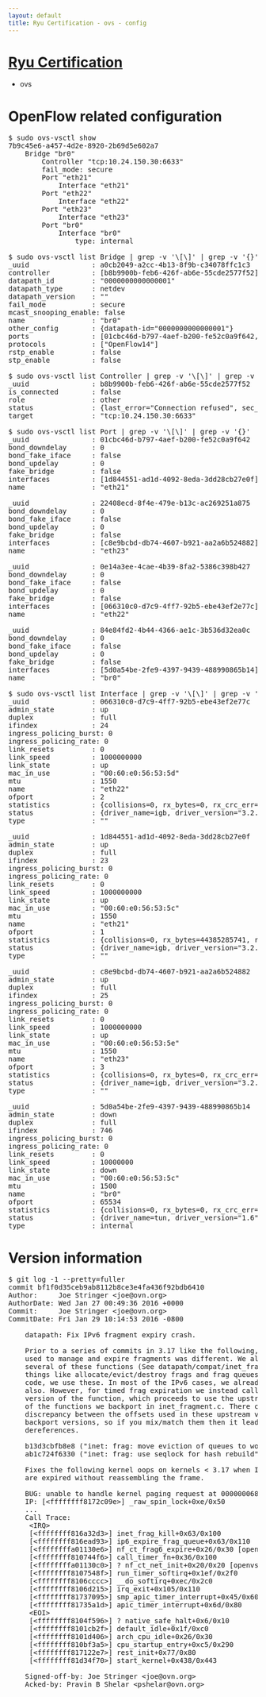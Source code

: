 ```yaml
---
layout: default
title: Ryu Certification - ovs - config
---
```

# [Ryu Certification](http://osrg.github.io/ryu/certification.html)
* ovs 

# OpenFlow related configuration
<pre>
$ sudo ovs-vsctl show
7b9c45e6-a457-4d2e-8920-2b69d5e602a7
    Bridge "br0"
        Controller "tcp:10.24.150.30:6633"
        fail_mode: secure
        Port "eth21"
            Interface "eth21"
        Port "eth22"
            Interface "eth22"
        Port "eth23"
            Interface "eth23"
        Port "br0"
            Interface "br0"
                type: internal

$ sudo ovs-vsctl list Bridge | grep -v '\[\]' | grep -v '{}'
_uuid               : a0cb2049-a2cc-4b13-8f9b-c34078ffc1c3
controller          : [b8b9900b-feb6-426f-ab6e-55cde2577f52]
datapath_id         : "0000000000000001"
datapath_type       : netdev
datapath_version    : "<built-in>"
fail_mode           : secure
mcast_snooping_enable: false
name                : "br0"
other_config        : {datapath-id="0000000000000001"}
ports               : [01cbc46d-b797-4aef-b200-fe52c0a9f642, 0e14a3ee-4cae-4b39-8fa2-5386c398b427, 22408ecd-8f4e-479e-b13c-ac269251a875, 84e84fd2-4b44-4366-ae1c-3b536d32ea0c]
protocols           : ["OpenFlow14"]
rstp_enable         : false
stp_enable          : false

$ sudo ovs-vsctl list Controller | grep -v '\[\]' | grep -v '{}'
_uuid               : b8b9900b-feb6-426f-ab6e-55cde2577f52
is_connected        : false
role                : other
status              : {last_error="Connection refused", sec_since_connect="17", sec_since_disconnect="2", state=BACKOFF}
target              : "tcp:10.24.150.30:6633"

$ sudo ovs-vsctl list Port | grep -v '\[\]' | grep -v '{}'
_uuid               : 01cbc46d-b797-4aef-b200-fe52c0a9f642
bond_downdelay      : 0
bond_fake_iface     : false
bond_updelay        : 0
fake_bridge         : false
interfaces          : [1d844551-ad1d-4092-8eda-3dd28cb27e0f]
name                : "eth21"

_uuid               : 22408ecd-8f4e-479e-b13c-ac269251a875
bond_downdelay      : 0
bond_fake_iface     : false
bond_updelay        : 0
fake_bridge         : false
interfaces          : [c8e9bcbd-db74-4607-b921-aa2a6b524882]
name                : "eth23"

_uuid               : 0e14a3ee-4cae-4b39-8fa2-5386c398b427
bond_downdelay      : 0
bond_fake_iface     : false
bond_updelay        : 0
fake_bridge         : false
interfaces          : [066310c0-d7c9-4ff7-92b5-ebe43ef2e77c]
name                : "eth22"

_uuid               : 84e84fd2-4b44-4366-ae1c-3b536d32ea0c
bond_downdelay      : 0
bond_fake_iface     : false
bond_updelay        : 0
fake_bridge         : false
interfaces          : [5d0a54be-2fe9-4397-9439-488990865b14]
name                : "br0"

$ sudo ovs-vsctl list Interface | grep -v '\[\]' | grep -v '{}'
_uuid               : 066310c0-d7c9-4ff7-92b5-ebe43ef2e77c
admin_state         : up
duplex              : full
ifindex             : 24
ingress_policing_burst: 0
ingress_policing_rate: 0
link_resets         : 0
link_speed          : 1000000000
link_state          : up
mac_in_use          : "00:60:e0:56:53:5d"
mtu                 : 1550
name                : "eth22"
ofport              : 2
statistics          : {collisions=0, rx_bytes=0, rx_crc_err=0, rx_dropped=0, rx_errors=0, rx_frame_err=0, rx_over_err=0, rx_packets=0, tx_bytes=30172532591, tx_dropped=0, tx_errors=0, tx_packets=20142694}
status              : {driver_name=igb, driver_version="3.2.10-k", firmware_version="2.10-9"}
type                : ""

_uuid               : 1d844551-ad1d-4092-8eda-3dd28cb27e0f
admin_state         : up
duplex              : full
ifindex             : 23
ingress_policing_burst: 0
ingress_policing_rate: 0
link_resets         : 0
link_speed          : 1000000000
link_state          : up
mac_in_use          : "00:60:e0:56:53:5c"
mtu                 : 1550
name                : "eth21"
ofport              : 1
statistics          : {collisions=0, rx_bytes=44385285741, rx_crc_err=0, rx_dropped=0, rx_errors=0, rx_frame_err=0, rx_over_err=0, rx_packets=29651096, tx_bytes=0, tx_dropped=0, tx_errors=0, tx_packets=0}
status              : {driver_name=igb, driver_version="3.2.10-k", firmware_version="2.10-9"}
type                : ""

_uuid               : c8e9bcbd-db74-4607-b921-aa2a6b524882
admin_state         : up
duplex              : full
ifindex             : 25
ingress_policing_burst: 0
ingress_policing_rate: 0
link_resets         : 0
link_speed          : 1000000000
link_state          : up
mac_in_use          : "00:60:e0:56:53:5e"
mtu                 : 1550
name                : "eth23"
ofport              : 3
statistics          : {collisions=0, rx_bytes=0, rx_crc_err=0, rx_dropped=0, rx_errors=0, rx_frame_err=0, rx_over_err=0, rx_packets=0, tx_bytes=7960014000, tx_dropped=0, tx_errors=0, tx_packets=5306676}
status              : {driver_name=igb, driver_version="3.2.10-k", firmware_version="2.10-9"}
type                : ""

_uuid               : 5d0a54be-2fe9-4397-9439-488990865b14
admin_state         : down
duplex              : full
ifindex             : 746
ingress_policing_burst: 0
ingress_policing_rate: 0
link_resets         : 0
link_speed          : 10000000
link_state          : down
mac_in_use          : "00:60:e0:56:53:5c"
mtu                 : 1500
name                : "br0"
ofport              : 65534
statistics          : {collisions=0, rx_bytes=0, rx_crc_err=0, rx_dropped=0, rx_errors=0, rx_frame_err=0, rx_over_err=0, rx_packets=0, tx_bytes=0, tx_dropped=0, tx_errors=0, tx_packets=0}
status              : {driver_name=tun, driver_version="1.6", firmware_version="N/A"}
type                : internal
</pre>

# Version information
<pre>
$ git log -1 --pretty=fuller
commit bf1f0d35ceb9ab8112b8ce3e4fa436f92bdb6410
Author:     Joe Stringer &lt;joe@ovn.org&gt;
AuthorDate: Wed Jan 27 00:49:36 2016 +0000
Commit:     Joe Stringer &lt;joe@ovn.org&gt;
CommitDate: Fri Jan 29 10:14:53 2016 -0800

    datapath: Fix IPv6 fragment expiry crash.
    
    Prior to a series of commits in 3.17 like the following, the model
    used to manage and expire fragments was different. We already backport
    several of these functions &#40;See datapath/compat/inet_fragment.c&#41; to do
    things like allocate/evict/destroy frags and frag queues. In the IPv4
    code, we use these. In most of the IPv6 cases, we already reuse these
    also. However, for timed frag expiration we instead call the upstream
    version of the function, which proceeds to use the upstream versions
    of the functions we backport in inet_fragment.c. There can be some
    discrepancy between the offsets used in these upstream versions vs. the
    backport versions, so if you mix/match them then it leads to invalid
    dereferences.
    
    b13d3cbfb8e8 &#40;&quot;inet: frag: move eviction of queues to work queue&quot;&#41;
    ab1c724f6330 &#40;&quot;inet: frag: use seqlock for hash rebuild&quot;&#41;
    
    Fixes the following kernel oops on kernels &lt; 3.17 when IPv6 fragments
    are expired without reassembling the frame.
    
    BUG: unable to handle kernel paging request at 00000006845d69a8
    IP: [&lt;ffffffff8172c09e&gt;] _raw_spin_lock+0xe/0x50
    ...
    Call Trace:
     &lt;IRQ&gt;
     [&lt;ffffffff816a32d3&gt;] inet_frag_kill+0x63/0x100
     [&lt;ffffffff816ead93&gt;] ip6_expire_frag_queue+0x63/0x110
     [&lt;ffffffffa01130e6&gt;] nf_ct_frag6_expire+0x26/0x30 [openvswitch]
     [&lt;ffffffff810744f6&gt;] call_timer_fn+0x36/0x100
     [&lt;ffffffffa01130c0&gt;] ? nf_ct_net_init+0x20/0x20 [openvswitch]
     [&lt;ffffffff8107548f&gt;] run_timer_softirq+0x1ef/0x2f0
     [&lt;ffffffff8106cccc&gt;] __do_softirq+0xec/0x2c0
     [&lt;ffffffff8106d215&gt;] irq_exit+0x105/0x110
     [&lt;ffffffff81737095&gt;] smp_apic_timer_interrupt+0x45/0x60
     [&lt;ffffffff81735a1d&gt;] apic_timer_interrupt+0x6d/0x80
     &lt;EOI&gt;
     [&lt;ffffffff8104f596&gt;] ? native_safe_halt+0x6/0x10
     [&lt;ffffffff8101cb2f&gt;] default_idle+0x1f/0xc0
     [&lt;ffffffff8101d406&gt;] arch_cpu_idle+0x26/0x30
     [&lt;ffffffff810bf3a5&gt;] cpu_startup_entry+0xc5/0x290
     [&lt;ffffffff817122e7&gt;] rest_init+0x77/0x80
     [&lt;ffffffff81d34f70&gt;] start_kernel+0x438/0x443
    
    Signed-off-by: Joe Stringer &lt;joe@ovn.org&gt;
    Acked-by: Pravin B Shelar &lt;pshelar@ovn.org&gt;
</pre>
